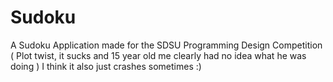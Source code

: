 # Sudoku
A Sudoku Application made for the SDSU Programming Design Competition
( Plot twist, it sucks and 15 year old me clearly had no idea what he was doing )
I think it also just crashes sometimes :)

